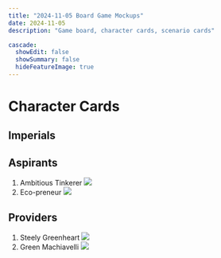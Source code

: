 ```yaml
---
title: "2024-11-05 Board Game Mockups"
date: 2024-11-05
description: "Game board, character cards, scenario cards"

cascade:
  showEdit: false
  showSummary: false
  hideFeatureImage: true
---
```

# Character Cards

## Imperials

## Aspirants

1. Ambitious Tinkerer <img src = "Aspirant_Akanksha.png">
2. Eco-preneur <img src = "Aspirant_Dhanman.png">

## Providers

1. Steely Greenheart <img src = "Provider_Khanak.png">
2. Green Machiavelli <img src = "Provider_Teevra">




